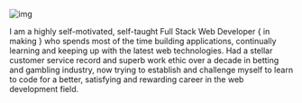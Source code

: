 ![img](https://i.imgur.com/10ypYxI.png)

I am a highly self-motivated, self-taught Full Stack Web Developer { in making } who spends most of the time building applications, continually learning and keeping up with the latest web technologies. Had a stellar customer service record and superb work ethic over a decade in betting and gambling industry, now trying to establish and challenge myself to learn to code for a better, satisfying and rewarding career in the web development field. 

<!--
**sasigit7/sasigit7** is a ✨ _special_ ✨ repository because its `README.md` (this file) appears on your GitHub profile.

Here are some ideas to get you started:

- 🔭 I’m currently working on ...
- 🌱 I’m currently learning ...
- 👯 I’m looking to collaborate on ...
- 🤔 I’m looking for help with ...
- 💬 Ask me about ...
- 📫 How to reach me: ...
- 😄 Pronouns: ...
- ⚡ Fun fact: ...
-->
